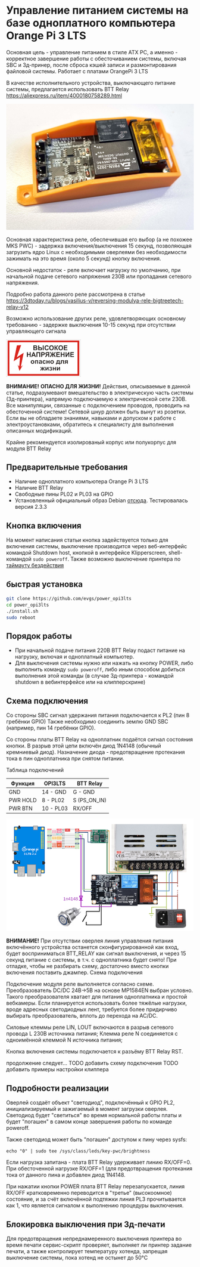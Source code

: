 # Управление питанием системы на базе одноплатного компьютера Orange Pi 3 LTS

Основная цель - управление питанием в стиле ATX PC, а именно - корректное завершение работы с обесточиванием системы, включая SBC и 3д-принер, после сброса кэшей записи и размонтирования файловой системы.
Работает с платами OrangePi 3 LTS

В качестве исполнительного устройства, выключающего питание системы, предлагается использовать BTT Relay https://aliexpress.ru/item/4000180758289.html

![BTT Relay](/images/btt-enclosure.jpg) 

Основная характеристика реле, обеспечившая его выбор (а не похожее MKS PWC) - задержка включения/выключения 15 секунд, позволяющая загрузить ядро Linux 
с необходимыми оверлеями без необходимости зажимать на это время (около 5 секунд) кнопку включения.

Основной недостаток - реле включает нагрузку по умолчанию, при начальной подаче сетевого напряжения 230В или пропадания сетевого напряжения.

Подробно работа данного реле рассмотрена в статье https://3dtoday.ru/blogs/vasilius-v/reversing-modulya-rele-bigtreetech-relay-v12

Возможно использование других реле, удовлетворяющих основному требованию - задержке выключения 10-15 секунд при отсутствии управляющего сигнала


![CAUTION](/images/highvoltage.png)

**ВНИМАНИЕ!** **ОПАСНО ДЛЯ ЖИЗНИ!** Действия, описываемые в данной статье, подразумевают вмешательство в электрическую часть системы (3д-принтера), напрямую подключаемую к электрической сети 230В. Все манипуляции, связанные с подключением проводов, проводить на обесточенной системе! Сетевой шнур должен быть вынут из розетки. Если вы не обладаете знаниями, навыками и допуском к работе с электроустановками, обратитесь к специалисту для выполнения описанных модификаций.

Крайне рекомендуется изолированый корпус или полукорпус для модуля BTT Relay


## Предварительные требования

* Наличие одноплатного компьютера Orange Pi 3 LTS
* Наличие BTT Relay
* Свободныe пины PL02 и PL03 на GPIO 
* Установленный официальный образ Debian [отсюда](https://github.com/bigtreetech/CB1/releases). Тестировалась версия 2.3.3

## Кнопка включения
На момент написания статьи кнопка задействуется только для включения системы, выключение производится через веб-интерфейс командой Shutdown host,
кнопкой в интерфейсе Klipperscreen, shell-командой ```sudo poweroff```. Также возможно выключение принтера по [таймауту бездействия](https://github.com/evgs/OrangePi3Lts/blob/main/power/auto_poweroff.md)

## быстрая установка 

```bash
git clone https://github.com/evgs/power_opi3lts
cd power_opi3lts
./install.sh
sudo reboot
```

## Порядок работы
* При начальной подаче питания 220В BTT Relay подаст питание на нагрузку, включая и одноплатный компьютер.
* Для выключения системы нужно или нажать на кнопку POWER, либо выполнить команду ```sudo poweroff```, либо иным способом добиться выполнения этой команды (в случае 3д-принтера - командой shutdown в вебинтерфейсе или на клипперскрине)

## Схема подключения  

Со стороны SBC сигнал удержания питания подключается к PL2 (пин 8 гребёнки GPIO) 
Также необходимо соединить землю GND SBC (например, пин 14 гребёнки GPIO).

Со стороны платы BTT Relay на одноплатник подаётся сигнал состояния кнопки. В разрыв этой цепи включён диод 1N4148 (обычный кремниевый диод). Назначение диода - предотвращение протекания тока в пин одноплатника при снятом питании.

Таблица подключений

| Функция   |  OPI3LTS  | BTT Relay   |
| ----------|-----------|-------------|
| GND       | 14 - GND  | G - GND     |
| PWR HOLD  | 8  - PL02 | S (PS_ON_IN)|
| PWR BTN   | 10 - PL03 | RX/OFF      |


![wiring](/images/wiring.png)

**ВНИМАНИЕ!** При отсутствии оверлея линия управления питания включённого устройства останется сконфигурированной как вход, будет восприниматься BTT_RELAY как сигнал выключения, и через 15 секунд питание с системы, в т.ч. с одноплатника будет снято! При отладке, чтобы не разбирать схему, достаточно вместо кнопки включения поставить джампер.
Схема подключения

Подключение модуля реле выполняется согласно схеме. Преобразователь DC/DC 24В->5В на основе MP1584EN выбран условно. Такого преобразователя хватает для питания одноплатника и простой вебкамеры. Если планируется использовать более тяжёлые нагрузки, вроде адресных светодиодных лент, требуется более придирчиво выбирать преобразователь, вплоть до перехода на AC/DC.

Силовые клеммы реле LIN, LOUT включаются в разрыв сетевого провода L 230В источника питания; Клемма реле N соединяется с одноимённой клеммой N источника питания;

Кнопка включения системы подключается к разъёму BTT Relay RST.

продолжение следует... TODO добавить схему подключения TODO добавить примеры настройки клиппера

## Подробности реализации

Оверлей создаёт объект "светодиод", подключённый к GPIO PL2, инициализируемый и зажигаемый в момент загрузки оверлея.
Светодиод будет "светиться" во время нормальной работы платы и будет "погашен" в самом конце завершения работы по команде poweroff.

Также светодиод может быть "погашен" доступом к пину через sysfs:
```console
echo "0" | sudo tee /sys/class/leds/key-pwc/brightness
```

Если нагрузка запитана - плата BTT Relay удерживает линию RX/OFF=0. При обесточенной нагрузке RX/OFF=1 (для предотвращения протекания тока от данного пина и добавлен диод 1N4148.

При нажатии кнопки POWER плата BTT Relay перезапускается, линия RX/OFF кратковременно переводится в "третье" (высокоомное) состояние, и за счёт включённой подтяжки линия PL3 прочитывается как 1, что является сигналом к выполнению процедуры выключения.

## Блокировка выключения при 3д-печати

Для предотвращения непреднамеренного выключения принтера во время печати сервис-скрипт проверяет, выполняет ли принтер задание печати, а также контролирует температуру хотенда, запрещая выключение системы, пока хотенд не остынет до 50°C
 
